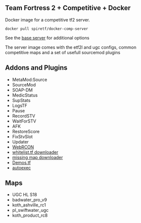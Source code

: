 ## Team Fortress 2 + Competitive + Docker

Docker image for a competitive tf2 server.

```
docker pull spiretf/docker-comp-server
```

See the [base server](https://github.com/spiretf/docker-tf2-server) for additional options

The server image comes with the etf2l and ugc configs, common competitive maps and a set of usefull sourcemod plugins

## Addons and Plugins

- MetaMod:Source
- SourceMod
- SOAP-DM
- MedicStatus
- SupStats
- LogsTF
- Pause
- RecordSTV
- WaitForSTV
- AFK
- RestoreScore
- FixStvSlot
- Updater
- [WebRCON](https://github.com/spiretf/webrcon)
- [whitelist.tf downloader](https://github.com/spiretf/sm_whitelist)
- [missing map downloader](https://github.com/spiretf/mapdownloader)
- [Demos.tf](https://demos.tf)
- [autoexec](https://github.com/spiretf/autoexec)

## Maps

- UGC HL S18
 - badwater\_pro\_v9
 - koth\_ashville\_rc1
 - pl\_swiftwater\_ugc
 - koth\_product\_rc8